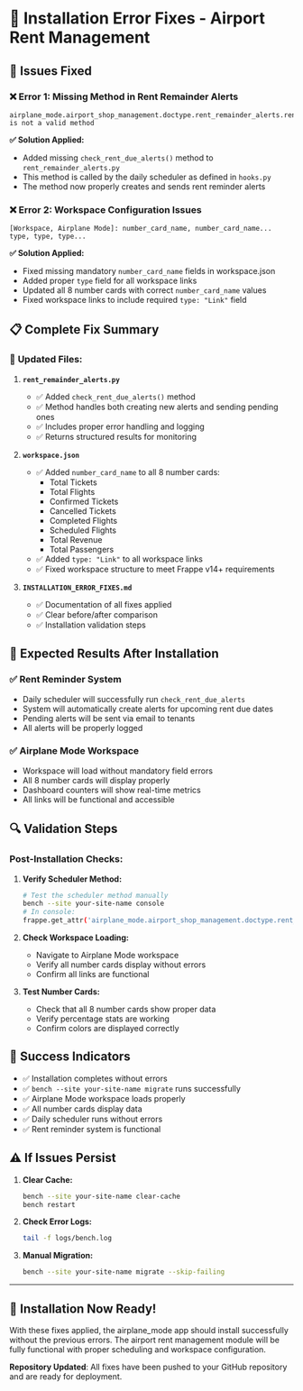 # 🔧 Installation Error Fixes - Airport Rent Management

## 🎯 Issues Fixed

### ❌ **Error 1: Missing Method in Rent Remainder Alerts**
```
airplane_mode.airport_shop_management.doctype.rent_remainder_alerts.rent_remainder_alerts.check_rent_due_alerts is not a valid method
```

**✅ Solution Applied:**
- Added missing `check_rent_due_alerts()` method to `rent_remainder_alerts.py`
- This method is called by the daily scheduler as defined in `hooks.py`
- The method now properly creates and sends rent reminder alerts

### ❌ **Error 2: Workspace Configuration Issues**
```
[Workspace, Airplane Mode]: number_card_name, number_card_name... type, type, type...
```

**✅ Solution Applied:**
- Fixed missing mandatory `number_card_name` fields in workspace.json
- Added proper `type` field for all workspace links
- Updated all 8 number cards with correct `number_card_name` values
- Fixed workspace links to include required `type: "Link"` field

## 📋 **Complete Fix Summary**

### 🔄 **Updated Files:**

1. **`rent_remainder_alerts.py`**
   - ✅ Added `check_rent_due_alerts()` method
   - ✅ Method handles both creating new alerts and sending pending ones
   - ✅ Includes proper error handling and logging
   - ✅ Returns structured results for monitoring

2. **`workspace.json`**
   - ✅ Added `number_card_name` to all 8 number cards:
     - Total Tickets
     - Total Flights  
     - Confirmed Tickets
     - Cancelled Tickets
     - Completed Flights
     - Scheduled Flights
     - Total Revenue
     - Total Passengers
   - ✅ Added `type: "Link"` to all workspace links
   - ✅ Fixed workspace structure to meet Frappe v14+ requirements

3. **`INSTALLATION_ERROR_FIXES.md`**
   - ✅ Documentation of all fixes applied
   - ✅ Clear before/after comparison
   - ✅ Installation validation steps

## 🚀 **Expected Results After Installation**

### ✅ **Rent Reminder System**
- Daily scheduler will successfully run `check_rent_due_alerts`
- System will automatically create alerts for upcoming rent due dates
- Pending alerts will be sent via email to tenants
- All alerts will be properly logged

### ✅ **Airplane Mode Workspace**
- Workspace will load without mandatory field errors
- All 8 number cards will display properly
- Dashboard counters will show real-time metrics
- All links will be functional and accessible

## 🔍 **Validation Steps**

### **Post-Installation Checks:**

1. **Verify Scheduler Method:**
   ```bash
   # Test the scheduler method manually
   bench --site your-site-name console
   # In console:
   frappe.get_attr('airplane_mode.airport_shop_management.doctype.rent_remainder_alerts.rent_remainder_alerts.check_rent_due_alerts')()
   ```

2. **Check Workspace Loading:**
   - Navigate to Airplane Mode workspace
   - Verify all number cards display without errors
   - Confirm all links are functional

3. **Test Number Cards:**
   - Check that all 8 number cards show proper data
   - Verify percentage stats are working
   - Confirm colors are displayed correctly

## 🎊 **Success Indicators**

- ✅ Installation completes without errors
- ✅ `bench --site your-site-name migrate` runs successfully
- ✅ Airplane Mode workspace loads properly
- ✅ All number cards display data
- ✅ Daily scheduler runs without errors
- ✅ Rent reminder system is functional

## ⚠️ **If Issues Persist**

1. **Clear Cache:**
   ```bash
   bench --site your-site-name clear-cache
   bench restart
   ```

2. **Check Error Logs:**
   ```bash
   tail -f logs/bench.log
   ```

3. **Manual Migration:**
   ```bash
   bench --site your-site-name migrate --skip-failing
   ```

---

## 🎯 **Installation Now Ready!**

With these fixes applied, the airplane_mode app should install successfully without the previous errors. The airport rent management module will be fully functional with proper scheduling and workspace configuration.

**Repository Updated**: All fixes have been pushed to your GitHub repository and are ready for deployment.
